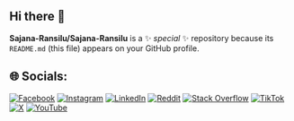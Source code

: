 ## Hi there 👋


**Sajana-Ransilu/Sajana-Ransilu** is a ✨ _special_ ✨ repository because its `README.md` (this file) appears on your GitHub profile.

## 🌐 Socials:
[![Facebook]([https://img.shields.io/badge/Facebook-%231877F2.svg?logo=Facebook&logoColor=white)](https://facebook.com/ThanugaRodrigo0](https://www.facebook.com/profile.php?id=100093276240750)) [![Instagram](https://img.shields.io/badge/Instagram-%23E4405F.svg?logo=Instagram&logoColor=white)](https://instagram.com/_.thanuga._) [![LinkedIn](https://img.shields.io/badge/LinkedIn-%230077B5.svg?logo=linkedin&logoColor=white)](https://linkedin.com/in/thanuga-rodrigo-38a4bb264) [![Reddit](https://img.shields.io/badge/Reddit-%23FF4500.svg?logo=Reddit&logoColor=white)](https://reddit.com/user/u/Thanuga_Rodrigo) [![Stack Overflow](https://img.shields.io/badge/-Stackoverflow-FE7A16?logo=stack-overflow&logoColor=white)](https://stackoverflow.com/users/25569682) [![TikTok](https://img.shields.io/badge/TikTok-%23000000.svg?logo=TikTok&logoColor=white)](https://tiktok.com/@_.thanuga._) [![X](https://img.shields.io/badge/X-black.svg?logo=X&logoColor=white)](https://x.com/Thanuga_Rodrigo) [![YouTube](https://img.shields.io/badge/YouTube-%23FF0000.svg?logo=YouTube&logoColor=white)](https://youtube.com/@UCrhOInHwnBwnyZD3W5vx7ow) 

